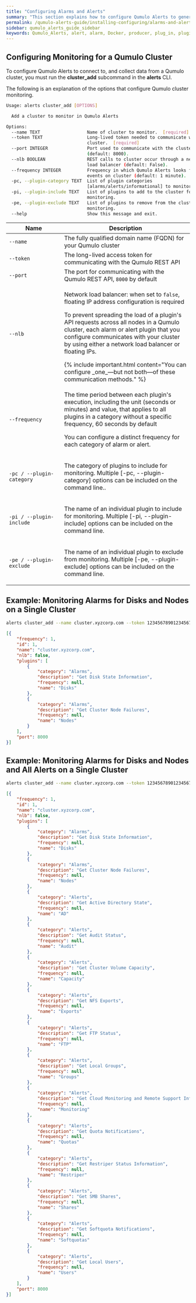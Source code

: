 ```yaml
---
title: "Configuring Alarms and Alerts"
summary: "This section explains how to configure Qumulo Alerts to generate alarms and alerts."
permalink: /qumulo-alerts-guide/installing-configuring/alarms-and-alerts.html
sidebar: qumulo_alerts_guide_sidebar
keywords: Qumulo_Alerts, alert, alarm, Docker, producer, plug_in, plugin, plug-in, monitoring, configure, configuration, JSON
---
```


## Configuring Monitoring for a Qumulo Cluster
To configure Qumulo Alerts to connect to, and collect data from a Qumulo cluster, you must run the **cluster_add** subcommand in the **alerts** CLI.

The following is an explanation of the options that configure Qumulo cluster monitoring.


```bash
Usage: alerts cluster_add [OPTIONS]

  Add a cluster to monitor in Qumulo Alerts

Options:
  --name TEXT                  Name of cluster to monitor.  [required]
  --token TEXT                 Long-lived token needed to communicate with the
                               cluster.  [required]
  --port INTEGER               Port used to communicate with the cluster
                               (default: 8000).
  --nlb BOOLEAN                REST calls to cluster occur through a network
                               load balancer (default: False).
  --frequency INTEGER          Frequency in which Qumulo Alerts looks for
                               events on cluster (default: 1 minute).
  -pc, --plugin-category TEXT  List of plugin categories
                               [alarms/alerts/informational] to monitor.
  -pi, --plugin-include TEXT   List of plugins to add to the cluster for
                               monitoring.
  -pe, --plugin-exclude TEXT   List of plugins to remove from the cluster for
                               monitoring.
  --help                       Show this message and exit.

```

<table>
  <colgroup>
    <col span="1" style="width: 30%;">
    <col span="1" style="width: 70%;">
  </colgroup>
<thead>
  <tr>
    <th>Name</th>
    <th>Description</th>
  </tr>
</thead>
<tbody>
  <tr>
    <td><code>--name</code></td>
    <td>The fully qualified domain name (FQDN) for your Qumulo cluster</td>
  </tr>
  <tr>
    <td><code>--token</code></td>
    <td>The long-lived access token for communicating with the Qumulo REST API</td>
  </tr> 
  <tr>
    <td><code>--port</code></td>
    <td>The port for communicating with the Qumulo REST API, <code>8000</code> by default</td>
  </tr>
  <tr>
    <td><code>--nlb</code></td>
    <td>
      <p>Network load balancer: when set to <code>false</code>, floating IP address configuration is required</p>    
      <p>To prevent spreading the load of a plugin's API requests across all nodes in a Qumulo cluster, each alarm or alert plugin that you configure communicates with your cluster by using either a network load balancer or floating IPs.</p>
      {% include important.html content="You can configure _one_&mdash;but not both&mdash;of these communication methods." %}
    </td>
  </tr>
  <tr>
    <td><code>--frequency</code></td>
    <td>
      <p>The time period between each plugin's execution, including the unit (seconds or minutes) and value, that applies to all plugins in a category without a specific frequency, 60 seconds by default</p>
      <p>You can configure a distinct frequency for each category of alarm or alert.</p>
    </td>
  </tr>
  <tr>
    <td><code>-pc / --plugin-category</code></td>
    <td>
      <p>The category of plugins to include for monitoring. Multiple [-pc, --plugin-category] options can be included on the command line..</p>
    </td>
  </tr>
  <tr>
    <td><code>-pi / --plugin-include</code></td>
    <td>
      <p>The name of an individual plugin to include for monitoring. Multiple [-pi, --plugin-include] options can be included on the command line.</p>
    </td>
  </tr>
  <tr>
    <td><code>-pe / --plugin-exclude</code></td>
    <td>
      <p>The name of an individual plugin to exclude from monitoring. Multiple [-pe, --plugin-exclude] options can be included on the command line.</p>
    </td>
  </tr>
</tbody>
</table>

## Example: Monitoring Alarms for Disks and Nodes on a Single Cluster

```bash
alerts cluster_add --name cluster.xyzcorp.com --token 12345678901234567890 -pi Disks -pi Nodes
```
```json
[{
    "frequency": 1,
    "id": 1,
    "name": "cluster.xyzcorp.com",
    "nlb": false,
    "plugins": [
        {
            "category": "Alarms",
            "description": "Get Disk State Information",
            "frequency": null,
            "name": "Disks"
        },
        {
            "category": "Alarms",
            "description": "Get Cluster Node Failures",
            "frequency": null,
            "name": "Nodes"
        }
    ],
    "port": 8000
}]

```

## Example: Monitoring Alarms for Disks and Nodes and All Alerts on a Single Cluster

```bash
alerts cluster_add --name cluster.xyzcorp.com --token 12345678901234567890 -pi Disks -pi Nodes -pc Alerts
```
```json
[{
    "frequency": 1,
    "id": 1,
    "name": "cluster.xyzcorp.com",
    "nlb": false,
    "plugins": [
        {
            "category": "Alarms",
            "description": "Get Disk State Information",
            "frequency": null,
            "name": "Disks"
        },
        {
            "category": "Alarms",
            "description": "Get Cluster Node Failures",
            "frequency": null,
            "name": "Nodes"
        },
        {
            "category": "Alerts",
            "description": "Get Active Directory State",
            "frequency": null,
            "name": "AD"
        },
        {
            "category": "Alerts",
            "description": "Get Audit Status",
            "frequency": null,
            "name": "Audit"
        },
        {
            "category": "Alerts",
            "description": "Get Cluster Volume Capacity",
            "frequency": null,
            "name": "Capacity"
        },
        {
            "category": "Alerts",
            "description": "Get NFS Exports",
            "frequency": null,
            "name": "Exports"
        },
        {
            "category": "Alerts",
            "description": "Get FTP Status",
            "frequency": null,
            "name": "FTP"
        },
        {
            "category": "Alerts",
            "description": "Get Local Groups",
            "frequency": null,
            "name": "Groups"
        },
        {
            "category": "Alerts",
            "description": "Get Cloud Monitoring and Remote Support Information",
            "frequency": null,
            "name": "Monitoring"
        },
        {
            "category": "Alerts",
            "description": "Get Quota Notifications",
            "frequency": null,
            "name": "Quotas"
        },
        {
            "category": "Alerts",
            "description": "Get Restriper Status Information",
            "frequency": null,
            "name": "Restriper"
        },
        {
            "category": "Alerts",
            "description": "Get SMB Shares",
            "frequency": null,
            "name": "Shares"
        },
        {
            "category": "Alerts",
            "description": "Get Softquota Notifications",
            "frequency": null,
            "name": "Softquotas"
        },
        {
            "category": "Alerts",
            "description": "Get Local Users",
            "frequency": null,
            "name": "Users"
        }
    ],
    "port": 8000
}]
```
